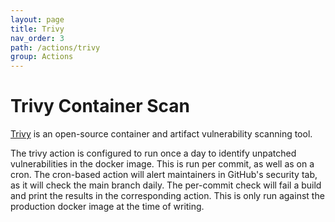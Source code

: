 ```yaml
---
layout: page
title: Trivy
nav_order: 3
path: /actions/trivy
group: Actions
---
```

# Trivy Container Scan

[Trivy](https://github.com/aquasecurity/trivy) is an open-source container and artifact vulnerability scanning tool.

The trivy action is configured to run once a day to identify unpatched vulnerabilities in the docker image.
This is run per commit, as well as on a cron.
The cron-based action will alert maintainers in GitHub's security tab, as it will check the main branch daily.
The per-commit check will fail a build and print the results in the corresponding action.
This is only run against the production docker image at the time of writing.
